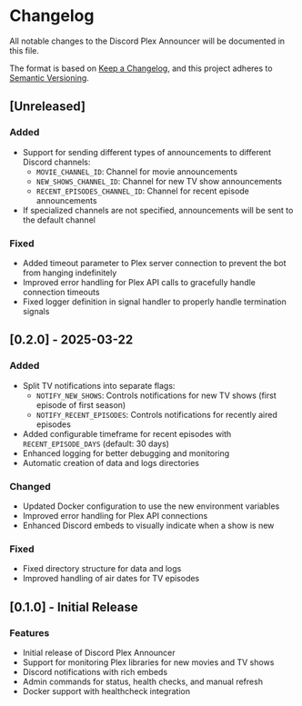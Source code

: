 <!-- markdownlint-disable MD024 -->

# Changelog

All notable changes to the Discord Plex Announcer will be documented in this file.

The format is based on [Keep a Changelog](https://keepachangelog.com/en/1.0.0/),
and this project adheres to [Semantic Versioning](https://semver.org/spec/v2.0.0.html).

## [Unreleased]

### Added

- Support for sending different types of announcements to different Discord channels:
  - `MOVIE_CHANNEL_ID`: Channel for movie announcements
  - `NEW_SHOWS_CHANNEL_ID`: Channel for new TV show announcements
  - `RECENT_EPISODES_CHANNEL_ID`: Channel for recent episode announcements
- If specialized channels are not specified, announcements will be sent to the default channel

### Fixed

- Added timeout parameter to Plex server connection to prevent the bot from hanging indefinitely
- Improved error handling for Plex API calls to gracefully handle connection timeouts
- Fixed logger definition in signal handler to properly handle termination signals

## [0.2.0] - 2025-03-22

### Added

- Split TV notifications into separate flags:
  - `NOTIFY_NEW_SHOWS`: Controls notifications for new TV shows (first episode of first season)
  - `NOTIFY_RECENT_EPISODES`: Controls notifications for recently aired episodes
- Added configurable timeframe for recent episodes with `RECENT_EPISODE_DAYS` (default: 30 days)
- Enhanced logging for better debugging and monitoring
- Automatic creation of data and logs directories

### Changed

- Updated Docker configuration to use the new environment variables
- Improved error handling for Plex API connections
- Enhanced Discord embeds to visually indicate when a show is new

### Fixed

- Fixed directory structure for data and logs
- Improved handling of air dates for TV episodes

## [0.1.0] - Initial Release

### Features

- Initial release of Discord Plex Announcer
- Support for monitoring Plex libraries for new movies and TV shows
- Discord notifications with rich embeds
- Admin commands for status, health checks, and manual refresh
- Docker support with healthcheck integration
